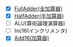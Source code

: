 - [x] [FullAdder(全加算器)](https://github.com/ackintosh/nand2tetris/blob/master/02/FullAdder.hdl)
- [x] [HalfAdder(半加算器)](https://github.com/ackintosh/nand2tetris/blob/master/02/HalfAdder.hdl)
- [ ] ALU(算術論理演算器)
- [ ] Inc16(インクリメンタ)
- [x] [Add16(加算器)](https://github.com/ackintosh/nand2tetris/blob/master/02/Add16.hdl)
